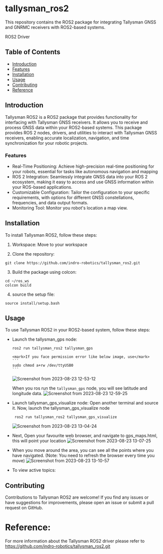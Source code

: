 # tallysman_ros2
This repository contains the ROS2 package for integrating Tallysman GNSS and GNRMC receivers with ROS2-based systems.

ROS2 Driver

## Table of Contents

- [Introduction](#introduction)
- [Features](#features)
- [Installation](#installation)
- [Usage](#usage)
- [Contributing](#contributing)
- [Reference](#reference)


## Introduction

Tallysman ROS2 is a ROS2 package that provides functionality for interfacing with Tallysman GNSS receivers. It allows you to receive and process GNSS data within your ROS2-based systems. This package provides ROS 2 nodes, drivers, and utilities to interact with Tallysman GNSS receivers, enabling accurate localization, navigation, and time synchronization for your robotic projects.


### Features

- Real-Time Positioning: Achieve high-precision real-time positioning for your robots, essential for tasks like autonomous navigation and mapping
- ROS 2 Integration: Seamlessly integrate GNSS data into your ROS 2 ecosystem, making it easy to access and use GNSS information within your ROS-based applications.
- Customizable Configuration: Tailor the configuration to your specific requirements, with options for different GNSS constellations, frequencies, and data output formats.
- Monitoring Tool: Monitor you robot's location a map view.

## Installation

To install Tallysman ROS2, follow these steps:

1. Workspace: Move to your workspace

2. Clone the repository:
  ```
  git clone https://github.com/indro-robotics/tallysman_ros2.git
  ```
3. Build the package using colcon:
  ```
  cd ~/ros_ws
  colcon build
  ```
4. source the setup file:
  ```
  source install/setup.bash
  ```


## Usage

To use Tallysman ROS2 in your ROS2-based system, follow these steps:

* Launch the tallysman_gps node:
   ```
   ros2 run tallysman_ros2 tallysman_gps
   ```
      <mark>If you face permission error like below image, use</mark>  
      ```
      sudo chmod a+rw /dev/ttyUSB0
      ```
    ![Screenshot from 2023-08-23 12-53-12](https://github.com/indro-robotics/tallysman_ros2/assets/128490600/c46049b1-e139-4b14-b243-a2f6754a18fb)

   When you ros run the ``` tallysman_gps ``` node, you will see latitude and longitude data.
   ![Screenshot from 2023-08-23 12-59-25](https://github.com/indro-robotics/tallysman_ros2/assets/128490600/0d7bc44d-9f89-4aa1-9c1f-ba5538103a3b)
  
* Launch tallysman_gps_visualize node:
  Open another terminal and source it.
  Now, launch the tallysman_gps_visualize node
  ```
   ros2 run tallysman_ros2 tallysman_gps_visualize
  ```
  ![Screenshot from 2023-08-23 13-04-24](https://github.com/indro-robotics/tallysman_ros2/assets/128490600/dab1c3fa-3960-4bcc-b427-448d003fe5be)
* Next, Open your favourite web browser, and navigate to gps_maps.html, this will point your location
  ![Screenshot from 2023-08-23 13-07-25](https://github.com/indro-robotics/tallysman_ros2/assets/128490600/f8028fba-fbd7-4d91-a5a2-e98fcd2631e6)
* When you move around the area, you can see all the points where you have navigated. (Note: You need to refresh the browser every time you move)
  ![Screenshot from 2023-08-23 13-10-57](https://github.com/indro-robotics/tallysman_ros2/assets/128490600/f429e21d-d209-46b7-83b0-1f55882ac869)
* To view active topics: 
  

## Contributing

Contributions to Tallysman ROS2 are welcome! If you find any issues or have suggestions for improvements, please open an issue or submit a pull request on GitHub.

# Reference:

  For more information about the Tallysman ROS2 driver please refer to https://github.com/indro-robotics/tallysman_ros2.git


  



  

